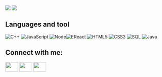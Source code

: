 <img src="https://github-readme-stats.vercel.app/api?username=Rakibulbanna&show_icons=true&theme=dracula">
<img src="https://github-readme-stats.vercel.app/api/top-langs/?username=Rakibulbanna&layout=compact">
<br /> 

## Languages and tool
![C++](https://img.shields.io/badge/-C++-000000?style=flat&logo=c%2B%2B)
![JavaScript](https://img.shields.io/badge/-JavaScript-000000?style=flat&logo=javascript)
![Node](https://img.shields.io/badge/-Node-000000?style=flat&logo=node.js)![EReact](https://img.shields.io/badge/-React-000000?style=flat&logo=react)
![HTML5](https://img.shields.io/badge/-HTML5-000000?style=flat&logo=html5)
![CSS3](https://img.shields.io/badge/-CSS-000000?style=flat&logo=css3)
![SQL](https://img.shields.io/badge/-SQL-000000?style=flat&logo=mysql)
![Java](https://img.shields.io/badge/-Java-000000?style=flat&logo=java)
<br /> 

 ## Connect with me:
<p align="left">
<a href="https://www.facebook.com/rakibulbanna.99/" target="blank"><img align="center" src="https://cdn.jsdelivr.net/npm/simple-icons@3.0.1/icons/facebook.svg" alt="" height="30" width="40" /></a>
<a href="https://www.instagram.com/rakib_ul_banna/" target="blank"><img align="center" src="https://cdn.jsdelivr.net/npm/simple-icons@3.0.1/icons/instagram.svg" alt="" height="30" width="40" /></a>
<a href="https://www.linkedin.com/in/rakib-ul-banna-a7726317b/" target="blank"><img align="center" src="https://cdn.jsdelivr.net/npm/simple-icons@3.0.1/icons/linkedin.svg" alt="" height="30" width="40" /></a>
</p>

